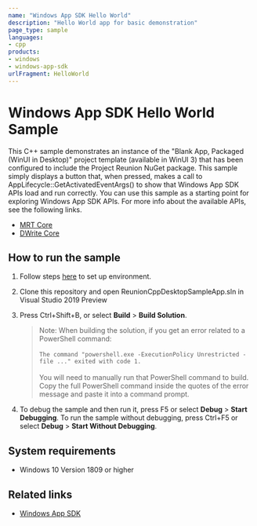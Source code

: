 ```yaml
---
name: "Windows App SDK Hello World"
description: "Hello World app for basic demonstration"
page_type: sample
languages: 
- cpp
products:
- windows
- windows-app-sdk
urlFragment: HelloWorld
---
```



# Windows App SDK Hello World Sample

This C++ sample demonstrates an instance of the "Blank App, Packaged (WinUI in Desktop)" project template (available in WinUI 3) that has been configured to include the Project Reunion NuGet package. This sample simply displays a button that, when pressed, makes a call to AppLifecycle::GetActivatedEventArgs() to show that Windows App SDK APIs load and run correctly. You can use this sample as a starting point for exploring Windows App SDK APIs. For more info about the available APIs, see the following links.

* [MRT Core](https://docs.microsoft.com/windows/apps/windows-app-sdk/mrtcore/mrtcore-overview)
* [DWrite Core](https://docs.microsoft.com/windows/apps/windows-app-sdk/dwritecore)

## How to run the sample

1. Follow steps [here](https://docs.microsoft.com/windows/apps/windows-app-sdk#set-up-your-development-environment) to set up environment.

2. Clone this repository and open ReunionCppDesktopSampleApp.sln in Visual Studio 2019 Preview

3. Press Ctrl+Shift+B, or select **Build** \> **Build Solution**.

    > Note: When building the solution, if you get an error related to a PowerShell command: </br></br>`The command "powershell.exe -ExecutionPolicy Unrestricted -file ..." exited with code 1.` </br></br> You will need to manually run that PowerShell command to build. Copy the full PowerShell command inside the quotes of the error message and paste it into a command prompt.

4. To debug the sample and then run it, press F5 or select **Debug** \> **Start Debugging**. To run the sample without debugging, press Ctrl+F5 or select **Debug** \> **Start Without Debugging**.

## System requirements
 * Windows 10 Version 1809 or higher

## Related links
- [Windows App SDK](https://docs.microsoft.com/windows/apps/windows-app-sdk/)
